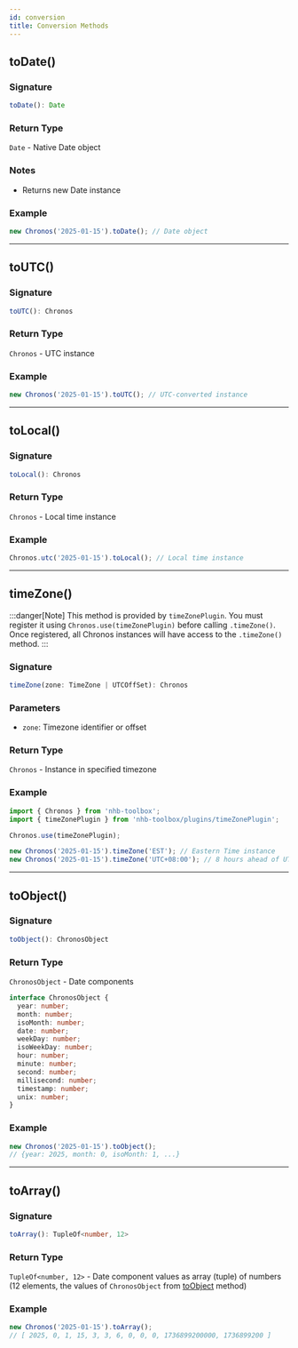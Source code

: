 ```yaml
---
id: conversion
title: Conversion Methods
---
```


<!-- markdownlint-disable-file MD024 -->
## toDate()

### Signature

```typescript
toDate(): Date
```

### Return Type

`Date` - Native Date object

### Notes

- Returns new Date instance

### Example

```javascript
new Chronos('2025-01-15').toDate(); // Date object
```

---

## toUTC()

### Signature

```typescript
toUTC(): Chronos
```

### Return Type

`Chronos` - UTC instance

### Example

```javascript
new Chronos('2025-01-15').toUTC(); // UTC-converted instance
```

---

## toLocal()

### Signature

```typescript
toLocal(): Chronos
```

### Return Type

`Chronos` - Local time instance

### Example

```javascript
Chronos.utc('2025-01-15').toLocal(); // Local time instance
```

---

## timeZone()

:::danger[Note]
This method is provided by `timeZonePlugin`. You must register it using `Chronos.use(timeZonePlugin)` before calling `.timeZone()`. Once registered, all Chronos instances will have access to the `.timeZone()` method.
:::

### Signature

```typescript
timeZone(zone: TimeZone | UTCOffSet): Chronos
```

### Parameters

- `zone`: Timezone identifier or offset

### Return Type

`Chronos` - Instance in specified timezone

### Example

```ts
import { Chronos } from 'nhb-toolbox';
import { timeZonePlugin } from 'nhb-toolbox/plugins/timeZonePlugin';

Chronos.use(timeZonePlugin);

new Chronos('2025-01-15').timeZone('EST'); // Eastern Time instance
new Chronos('2025-01-15').timeZone('UTC+08:00'); // 8 hours ahead of UTC/GMT
```

---

## toObject()

### Signature

```typescript
toObject(): ChronosObject
```

### Return Type

`ChronosObject` - Date components

```typescript
interface ChronosObject {
  year: number;
  month: number;
  isoMonth: number;
  date: number;
  weekDay: number;
  isoWeekDay: number;
  hour: number;
  minute: number;
  second: number;
  millisecond: number;
  timestamp: number;
  unix: number;
}
```

### Example

```javascript
new Chronos('2025-01-15').toObject();
// {year: 2025, month: 0, isoMonth: 1, ...}
```

---

## toArray()

### Signature

```typescript
toArray(): TupleOf<number, 12>
```

### Return Type

`TupleOf<number, 12>` - Date component values as array (tuple) of numbers (12 elements, the values of `ChronosObject` from [toObject](#toobject) method)

### Example

```javascript
new Chronos('2025-01-15').toArray();
// [ 2025, 0, 1, 15, 3, 3, 6, 0, 0, 0, 1736899200000, 1736899200 ]
```
